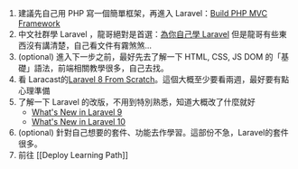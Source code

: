 1. 建議先自己用 PHP 寫一個簡單框架，再進入 Laravel：[Build PHP MVC Framework](https://youtube.com/playlist?list=PLLQuc_7jk__Uk_QnJMPndbdKECcTEwTA1)
2. 中文社群學 Laravel ，龍哥絕對是首選：[為你自己學 Laravel](https://youtube.com/playlist?list=PLBd8JGCAcUAFtnWuuqd0tzMwYsVAN4es_)
   但是龍哥有些東西沒有講清楚，自己看文件有霧煞煞...
3. (optional) 進入下一步之前，最好先去了解一下 HTML, CSS, JS DOM 的「基礎」語法，前端相關教學很多，自己去找。
4. 看 Laracast的[Laravel 8 From Scratch](https://laracasts.com/series/laravel-8-from-scratch)。這個大概至少要看兩週，最好要有點心理準備
5. 了解一下 Laravel 的改版，不用到特別熟悉，知道大概改了什麼就好
   - [What's New in Laravel 9](https://laracasts.com/series/whats-new-in-laravel-9)
   - [What's New in Laravel 10](https://laracasts.com/series/whats-new-in-laravel-10)
6. (optional) 針對自己想要的套件、功能去作學習。這部份不急，Laravel的套件很多。
7. 前往 [[Deploy Learning Path]]